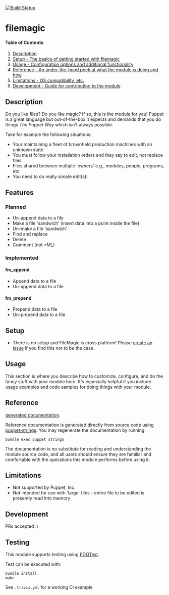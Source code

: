 [![Build Status](https://travis-ci.org/GeoffWilliams/puppet-filemagic.svg?branch=master)](https://travis-ci.org/GeoffWilliams/puppet-filemagic)
# filemagic

#### Table of Contents

1. [Description](#description)
1. [Setup - The basics of getting started with filemagic](#setup)
1. [Usage - Configuration options and additional functionality](#usage)
1. [Reference - An under-the-hood peek at what the module is doing and how](#reference)
1. [Limitations - OS compatibility, etc.](#limitations)
1. [Development - Guide for contributing to the module](#development)

## Description

Do you like files?  Do you like magic?  If so, this is the module for you!  Puppet is a great language but out-of-the-box it expects and demands that you do things _The Puppet Way_ which isn't always possible.

Take for example the following situations:
* Your maintaining a fleet of brownfield production machines with an unknown state
* You must follow your installation orders and they say to edit, not replace files
* Files shared between multiple 'owners' e.g., modules, people, programs, etc
* You need to do really simple edit(s)!

## Features

### Planned
* Un-append data to a file
* Make a file 'sandwich' (insert data into a point inside the file)
* Un-make a file 'sandwich'
* Find and replace
* Delete
* Comment (not *ML)

### Implemented

#### fm_append
* Append data to a file
* Un-append data to a file

#### fm_prepend
* Prepend data to a file
* Un-prepend data to a file

## Setup
* There is no setup and FileMagic is cross platform!  Please [create an issue](https://github.com/GeoffWilliams/puppet-filemagic/issues/new) if you find this not to be the case.


## Usage

This section is where you describe how to customize, configure, and do the
fancy stuff with your module here. It's especially helpful if you include usage
examples and code samples for doing things with your module.

## Reference
[generated documentation](https://rawgit.com/GeoffWilliams/puppet-filemagic/master/doc/index.html).

Reference documentation is generated directly from source code using [puppet-strings](https://github.com/puppetlabs/puppet-strings).  You may regenerate the documentation by running:

```shell
bundle exec puppet strings
```


The documentation is no substitute for reading and understanding the module source code, and all users should ensure they are familiar and comfortable with the operations this module performs before using it.

## Limitations

* Not supported by Puppet, Inc.
* Not intended for use with 'large' files - entire file to be edited is presently read into memory

## Development

PRs accepted :)

## Testing
This module supports testing using [PDQTest](https://github.com/declarativesystems/pdqtest).


Test can be executed with:

```
bundle install
make
```


See `.travis.yml` for a working CI example
